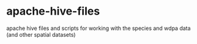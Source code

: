 apache-hive-files
=================

apache hive files and scripts for working with the species and wdpa data (and other spatial datasets)
